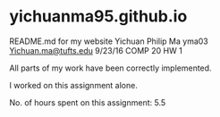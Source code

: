 # yichuanma95.github.io

README.md for my website
Yichuan Philip Ma
yma03
Yichuan.ma@tufts.edu
9/23/16
COMP 20 HW 1

All parts of my work have been correctly implemented.

I worked on this assignment alone.

No. of hours spent on this assignment: 5.5
